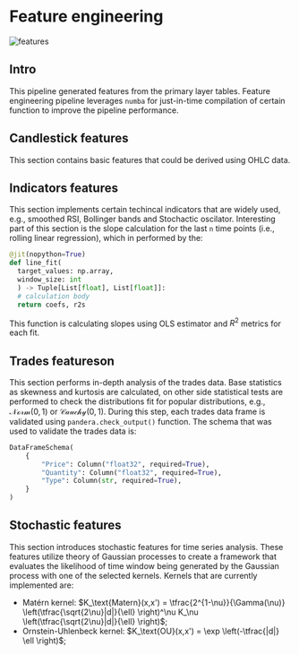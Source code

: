 # Feature engineering
![features](https://github.com/AlexanderShulzhenko/volatility-prediction/assets/80621503/cdc784b6-2404-4176-ba0e-9e12e0db32f4)

## Intro
This pipeline generated features from the primary layer tables. Feature engineering pipeline leverages `numba` for just-in-time compilation of certain function to improve the pipeline performance.

## Candlestick features
This section contains basic features that could be derived using OHLC data. 

## Indicators features
This section implements certain techincal indicators that are widely used, e.g., smoothed RSI, Bollinger bands and Stochactic oscilator. Interesting part of this section is the slope calculation for the last `n` time points (i.e., rolling linear regression), which in performed by the:
```python
@jit(nopython=True) 
def line_fit(
  target_values: np.array,
  window_size: int
  ) -> Tuple[List[float], List[float]]:
  # calculation body
  return coefs, r2s
```
This function is calculating slopes using OLS estimator and $R^2$ metrics for each fit.

## Trades featureson
This section performs in-depth analysis of the trades data. Base statistics as skewness and kurtosis are calculated, on other side statistical tests are performed to check the distributions fit for popular distributions, e.g., $\mathcal{Norm(0, 1)}$ or $\mathcal{Cauchy(0, 1)}$. During this step, each trades data frame is validated using `pandera.check_output()` function. The schema that was used to validate the trades data is:
```python
DataFrameSchema(
    {
        "Price": Column("float32", required=True),
        "Quantity": Column("float32", required=True),
        "Type": Column(str, required=True),
    }
)
```

## Stochastic features
This section introduces stochastic features for time series analysis. These features utilize theory of Gaussian processes to create a framework that evaluates the likelihood of time window being generated by the Gaussian process with one of the selected kernels. Kernels that are currently implemented are:
- Matérn kernel: $K_\text{Matern}(x,x') = \tfrac{2^{1-\nu}}{\Gamma(\nu)} \left(\tfrac{\sqrt{2\nu}|d|}{\ell} \right)^\nu K_\nu \left(\tfrac{\sqrt{2\nu}|d|}{\ell} \right)$;
- Ornstein-Uhlenbeck kernel: $K_\text{OU}(x,x') = \exp \left(-\tfrac{|d|} \ell \right)$;
